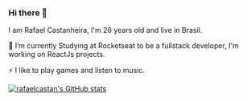 ### Hi there 👋

I am Rafael Castanheira, I'm 26 years old and live in Brasil.

🌱 I’m currently Studying at Rocketseat to be a fullstack developer, I'm working on ReactJs projects.

⚡ I like to play games and listen to music.

[![rafaelcastan's GitHub stats](https://github-readme-stats.vercel.app/api?username=rafaelcastan)](https://github.com/anuraghazra/github-readme-stats)
<!--
**rafaelcastan/rafaelcastan** is a ✨ _special_ ✨ repository because its `README.md` (this file) appears on your GitHub profile.

Here are some ideas to get you started:

- 🔭 I’m currently working on ...
- 🌱 I’m currently learning ...
- 👯 I’m looking to collaborate on ...
- 🤔 I’m looking for help with ...
- 💬 Ask me about ...
- 📫 How to reach me: ...
- 😄 Pronouns: ...
- ⚡ Fun fact: ...
-->
